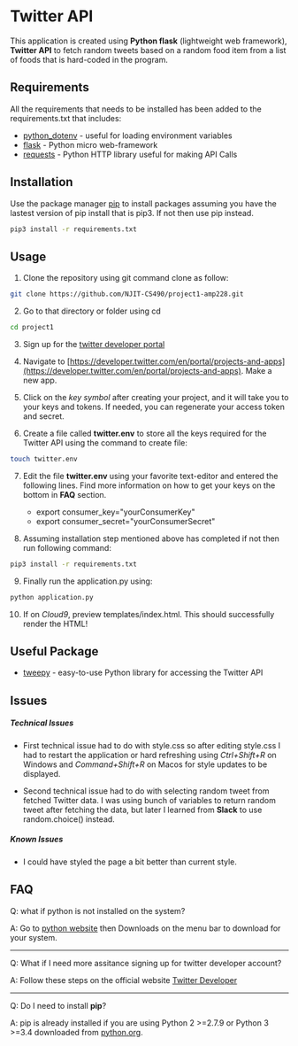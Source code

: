 # Twitter API 

This application is created using **Python flask** (lightweight web framework), **Twitter API** to 
fetch random tweets based on a random food item from a list of foods that is hard-coded in the program. 

## Requirements 

All the requirements that needs to be installed has been added to the requirements.txt that includes:
* [python_dotenv](https://pypi.org/project/python-dotenv/) - useful for loading environment variables
* [flask](https://flask.palletsprojects.com/en/1.1.x/) - Python micro web-framework
* [requests](https://requests.readthedocs.io/en/master/) - Python HTTP library useful for making API Calls 

## Installation

Use the package manager [pip](https://pip.pypa.io/en/stable/) to install packages assuming
you have the lastest version of pip install that is pip3. If not then use pip instead.

```bash
pip3 install -r requirements.txt
```

## Usage 

1. Clone the repository using git command clone as follow:

```bash    
git clone https://github.com/NJIT-CS490/project1-amp228.git
```

2. Go to that directory or folder using cd

```bash   
cd project1
```

3. Sign up for the [twitter developer portal](https://developer.twitter.com )

4. Navigate to [https://developer.twitter.com/en/portal/projects-and-apps](https://developer.twitter.com/en/portal/projects-and-apps).
    Make a new app.

5. Click on the *key symbol* after creating your project, and it will take you to your keys and tokens.
    If needed, you can regenerate your access token and secret.

6. Create a file called **twitter.env** to store all the keys required for the Twitter API
using the command to create file:

```bash
touch twitter.env
```

7. Edit the file **twitter.env** using your favorite text-editor and entered the following lines.
Find more information on how to get your keys on the bottom in **FAQ** section.
    - export consumer_key="yourConsumerKey"
    - export consumer_secret="yourConsumerSecret"

8. Assuming installation step mentioned above has completed if not then run following command:

```bash
pip3 install -r requirements.txt
```

9. Finally run the application.py using:

```bash
python application.py
```

10. If on *Cloud9*, preview templates/index.html. This should successfully render the HTML! 

## Useful Package

* [tweepy](http://docs.tweepy.org/en/latest/getting_started.html) -
easy-to-use Python library for accessing the Twitter API

## Issues

##### Technical Issues
* First technical issue had to do with style.css so after editing style.css I had to restart
the application or hard refreshing using
*Ctrl+Shift+R* on Windows and *Command+Shift+R* on Macos for style updates to be displayed.

* Second technical issue had to do with selecting random tweet from fetched Twitter data. 
I was using bunch of variables to return random tweet after fetching the data, but later I learned from **Slack** 
to use random.choice() instead.

##### Known Issues
* I could have styled the page a bit better than current style.

FAQ
---

Q: what if python is not installed on the system?

A: Go to [python website](https://www.python.org/) then Downloads on the menu bar to download for your system.

---

Q: What if I need more assitance signing up for twitter developer account?

A: Follow these steps on the official website [Twitter Developer](https://developer.twitter.com/en/docs/getting-started)

---

Q: Do I need to install **pip**?

A: pip is already installed if you are using Python 2 >=2.7.9 or Python 3 >=3.4 downloaded from [python.org](https://www.python.org/). 